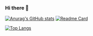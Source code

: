 ### Hi there 👋
[![Anurag's GitHub stats](https://github-readme-stats.vercel.app/api?username=yangzidemuou)](https://github.com/anuraghazra/github-readme-stats)
[![Readme Card](https://github-readme-stats.vercel.app/api/pin/?username=yangzidemuou&repo=github-readme-stats)](https://github.com/anuraghazra/github-readme-stats)

[![Top Langs](https://github-readme-stats.vercel.app/api/top-langs/?username=yangzidemuou)](https://github.com/anuraghazra/github-readme-stats)



<!--
**yangzidemuou/yangzidemuou** is a ✨ _special_ ✨ repository because its `README.md` (this file) appears on your GitHub profile.

Here are some ideas to get you started:

- 🔭 I’m currently working on ...
- 🌱 I’m currently learning ...
- 👯 I’m looking to collaborate on ...
- 🤔 I’m looking for help with ...
- 💬 Ask me about ...
- 📫 How to reach me: ...
- 😄 Pronouns: ...
- ⚡ Fun fact: ...
-->
